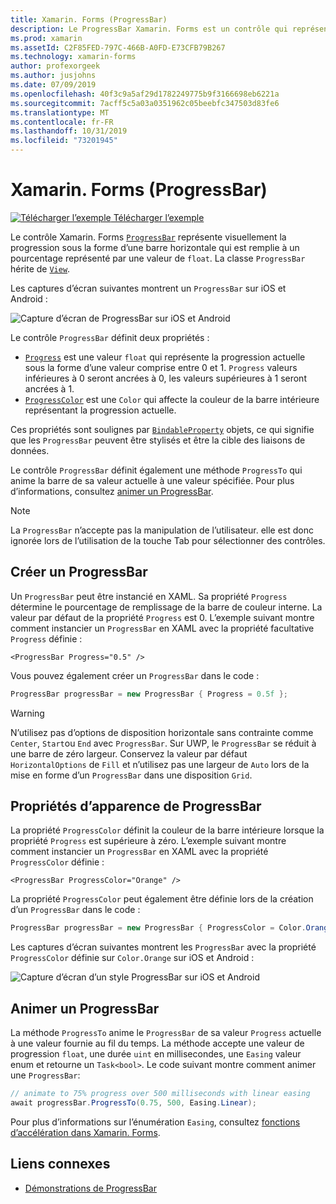 ```yaml
---
title: Xamarin. Forms (ProgressBar)
description: Le ProgressBar Xamarin. Forms est un contrôle qui représente visuellement la progression sous la forme d’une barre horizontale qui est remplie en fonction d’une propriété de type float.
ms.prod: xamarin
ms.assetId: C2F85FED-797C-466B-A0FD-E73CFB79B267
ms.technology: xamarin-forms
author: profexorgeek
ms.author: jusjohns
ms.date: 07/09/2019
ms.openlocfilehash: 40f3c9a5af29d1782249775b9f3166698eb6221a
ms.sourcegitcommit: 7acff5c5a03a0351962c05beebfc347503d83fe6
ms.translationtype: MT
ms.contentlocale: fr-FR
ms.lasthandoff: 10/31/2019
ms.locfileid: "73201945"
---
```

# <a name="xamarinforms-progressbar"></a>Xamarin. Forms (ProgressBar)
[![Télécharger l’exemple](~/media/shared/download.png) Télécharger l’exemple](https://docs.microsoft.com/samples/xamarin/xamarin-forms-samples/userinterface-progressbardemos/)

Le contrôle Xamarin. Forms [`ProgressBar`](xref:Xamarin.Forms.ProgressBar) représente visuellement la progression sous la forme d’une barre horizontale qui est remplie à un pourcentage représenté par une valeur de `float`. La classe `ProgressBar` hérite de [`View`](xref:Xamarin.Forms.View).

Les captures d’écran suivantes montrent un `ProgressBar` sur iOS et Android :

![Capture d’écran de ProgressBar sur iOS et Android](progressbar-images/progressbars-default.png "ProgressBar sur iOS et Android")

Le contrôle `ProgressBar` définit deux propriétés :

* [`Progress`](xref:Xamarin.Forms.ProgressBar.Progress) est une valeur `float` qui représente la progression actuelle sous la forme d’une valeur comprise entre 0 et 1. `Progress` valeurs inférieures à 0 seront ancrées à 0, les valeurs supérieures à 1 seront ancrées à 1.
* [`ProgressColor`](xref:Xamarin.Forms.ProgressBar.ProgressColor) est une `Color` qui affecte la couleur de la barre intérieure représentant la progression actuelle.

Ces propriétés sont soulignes par [`BindableProperty`](xref:Xamarin.Forms.BindableProperty) objets, ce qui signifie que les `ProgressBar` peuvent être stylisés et être la cible des liaisons de données.

Le contrôle `ProgressBar` définit également une méthode `ProgressTo` qui anime la barre de sa valeur actuelle à une valeur spécifiée. Pour plus d’informations, consultez [animer un ProgressBar](#animate-a-progressbar).

> [!NOTE]
> La `ProgressBar` n’accepte pas la manipulation de l’utilisateur. elle est donc ignorée lors de l’utilisation de la touche Tab pour sélectionner des contrôles.

## <a name="create-a-progressbar"></a>Créer un ProgressBar

Un `ProgressBar` peut être instancié en XAML. Sa propriété `Progress` détermine le pourcentage de remplissage de la barre de couleur interne. La valeur par défaut de la propriété `Progress` est 0. L’exemple suivant montre comment instancier un `ProgressBar` en XAML avec la propriété facultative `Progress` définie :

```xaml
<ProgressBar Progress="0.5" />
```

Vous pouvez également créer un `ProgressBar` dans le code :

```csharp
ProgressBar progressBar = new ProgressBar { Progress = 0.5f };
```

> [!WARNING]
> N’utilisez pas d’options de disposition horizontale sans contrainte comme `Center`, `Start`ou `End` avec `ProgressBar`. Sur UWP, le `ProgressBar` se réduit à une barre de zéro largeur. Conservez la valeur par défaut `HorizontalOptions` de `Fill` et n’utilisez pas une largeur de `Auto` lors de la mise en forme d’un `ProgressBar` dans une disposition `Grid`.

## <a name="progressbar-appearance-properties"></a>Propriétés d’apparence de ProgressBar

La propriété `ProgressColor` définit la couleur de la barre intérieure lorsque la propriété `Progress` est supérieure à zéro. L’exemple suivant montre comment instancier un `ProgressBar` en XAML avec la propriété `ProgressColor` définie :

```xaml
<ProgressBar ProgressColor="Orange" />
```

La propriété `ProgressColor` peut également être définie lors de la création d’un `ProgressBar` dans le code :

```csharp
ProgressBar progressBar = new ProgressBar { ProgressColor = Color.Orange };
```

Les captures d’écran suivantes montrent les `ProgressBar` avec la propriété `ProgressColor` définie sur `Color.Orange` sur iOS et Android :

![Capture d’écran d’un style ProgressBar sur iOS et Android](progressbar-images/progressbars-styled.png "ProgressBar stylisé sur iOS et Android")

## <a name="animate-a-progressbar"></a>Animer un ProgressBar

La méthode `ProgressTo` anime le `ProgressBar` de sa valeur `Progress` actuelle à une valeur fournie au fil du temps. La méthode accepte une valeur de progression `float`, une durée `uint` en millisecondes, une `Easing` valeur enum et retourne un `Task<bool>`. Le code suivant montre comment animer une `ProgressBar`:

```csharp
// animate to 75% progress over 500 milliseconds with linear easing
await progressBar.ProgressTo(0.75, 500, Easing.Linear);
```

Pour plus d’informations sur l’énumération `Easing`, consultez [fonctions d’accélération dans Xamarin. Forms](~/xamarin-forms/user-interface/animation/easing.md).

## <a name="related-links"></a>Liens connexes

* [Démonstrations de ProgressBar](https://docs.microsoft.com/samples/xamarin/xamarin-forms-samples/userinterface-progressbardemos/)
